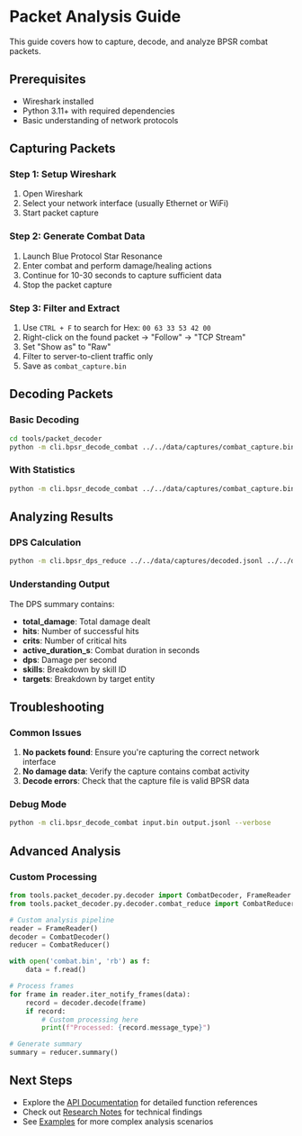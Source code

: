 # Packet Analysis Guide

This guide covers how to capture, decode, and analyze BPSR combat packets.

## Prerequisites

- Wireshark installed
- Python 3.11+ with required dependencies
- Basic understanding of network protocols

## Capturing Packets

### Step 1: Setup Wireshark
1. Open Wireshark
2. Select your network interface (usually Ethernet or WiFi)
3. Start packet capture

### Step 2: Generate Combat Data
1. Launch Blue Protocol Star Resonance
2. Enter combat and perform damage/healing actions
3. Continue for 10-30 seconds to capture sufficient data
4. Stop the packet capture

### Step 3: Filter and Extract
1. Use `CTRL + F` to search for Hex: `00 63 33 53 42 00`
2. Right-click on the found packet → "Follow" → "TCP Stream"
3. Set "Show as" to "Raw"
4. Filter to server-to-client traffic only
5. Save as `combat_capture.bin`

## Decoding Packets

### Basic Decoding
```bash
cd tools/packet_decoder
python -m cli.bpsr_decode_combat ../../data/captures/combat_capture.bin ../../data/captures/decoded.jsonl
```

### With Statistics
```bash
python -m cli.bpsr_decode_combat ../../data/captures/combat_capture.bin ../../data/captures/decoded.jsonl --stats-out ../../data/captures/stats.json
```

## Analyzing Results

### DPS Calculation
```bash
python -m cli.bpsr_dps_reduce ../../data/captures/decoded.jsonl ../../data/captures/dps_summary.json
```

### Understanding Output

The DPS summary contains:
- **total_damage**: Total damage dealt
- **hits**: Number of successful hits
- **crits**: Number of critical hits
- **active_duration_s**: Combat duration in seconds
- **dps**: Damage per second
- **skills**: Breakdown by skill ID
- **targets**: Breakdown by target entity

## Troubleshooting

### Common Issues

1. **No packets found**: Ensure you're capturing the correct network interface
2. **No damage data**: Verify the capture contains combat activity
3. **Decode errors**: Check that the capture file is valid BPSR data

### Debug Mode
```bash
python -m cli.bpsr_decode_combat input.bin output.jsonl --verbose
```

## Advanced Analysis

### Custom Processing
```python
from tools.packet_decoder.py.decoder import CombatDecoder, FrameReader
from tools.packet_decoder.py.decoder.combat_reduce import CombatReducer

# Custom analysis pipeline
reader = FrameReader()
decoder = CombatDecoder()
reducer = CombatReducer()

with open('combat.bin', 'rb') as f:
    data = f.read()

# Process frames
for frame in reader.iter_notify_frames(data):
    record = decoder.decode(frame)
    if record:
        # Custom processing here
        print(f"Processed: {record.message_type}")

# Generate summary
summary = reducer.summary()
```

## Next Steps

- Explore the [API Documentation](api/) for detailed function references
- Check out [Research Notes](research/) for technical findings
- See [Examples](../examples/) for more complex analysis scenarios
